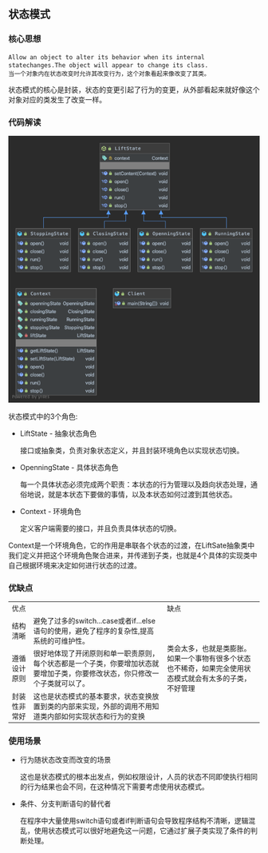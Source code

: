 ## 状态模式
### 核心思想
```
Allow an object to alter its behavior when its internal statechanges.The object will appear to change its class.
当一个对象内在状态改变时允许其改变行为，这个对象看起来像改变了其类。
```
状态模式的核心是封装，状态的变更引起了行为的变更，从外部看起来就好像这个对象对应的类发生了改变一样。

### 代码解读
![类图](uml/state.png)

状态模式中的3个角色:
-  LiftState - 抽象状态角色
    
    接口或抽象类，负责对象状态定义，并且封装环境角色以实现状态切换。
- OpenningState - 具体状态角色
    
    每一个具体状态必须完成两个职责：本状态的行为管理以及趋向状态处理，通俗地说，就是本状态下要做的事情，以及本状态如何过渡到其他状态。
    
- Context - 环境角色

    定义客户端需要的接口，并且负责具体状态的切换。
    
Context是一个环境角色，它的作用是串联各个状态的过渡，在LiftSate抽象类中我们定义并把这个环境角色聚合进来，并传递到子类，也就是4个具体的实现类中自己根据环境来决定如何进行状态的过渡。

### 优缺点
<table>
    <tr>
        <td>优点</td> 
        <td></td>
        <td>缺点</td> 
    </tr>
    <tr>
        <td>结构清晰</td>
        <td>避免了过多的switch...case或者if...else语句的使用，避免了程序的复杂性,提高系统的可维护性。</td>
        <td rowspan="3">类会太多，也就是类膨胀。如果一个事物有很多个状态也不稀奇，如果完全使用状态模式就会有太多的子类，不好管理</td> 
    </tr>
    <tr>
        <td>遵循设计原则</td>
        <td>很好地体现了开闭原则和单一职责原则，每个状态都是一个子类，你要增加状态就要增加子类，你要修改状态，你只修改一个子类就可以了。</td>
    </tr>
    <tr>
        <td>封装性非常好</td>
        <td>这也是状态模式的基本要求，状态变换放置到类的内部来实现，外部的调用不用知道类内部如何实现状态和行为的变换</td>
    </tr>
</table>

### 使用场景

- 行为随状态改变而改变的场景

    这也是状态模式的根本出发点，例如权限设计，人员的状态不同即使执行相同的行为结果也会不同，在这种情况下需要考虑使用状态模式。
    
- 条件、分支判断语句的替代者

    在程序中大量使用switch语句或者if判断语句会导致程序结构不清晰，逻辑混乱，使用状态模式可以很好地避免这一问题，它通过扩展子类实现了条件的判断处理。